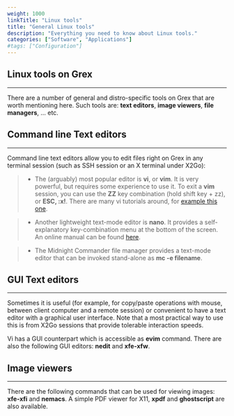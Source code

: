 ```yaml
---
weight: 1000
linkTitle: "Linux tools"
title: "General Linux tools"
description: "Everything you need to know about Linux tools."
categories: ["Software", "Applications"]
#tags: ["Configuration"]
---
```


## Linux tools on Grex
---

There are a number of general and distro-specific tools on Grex that are worth mentioning here. Such tools are: **text editors**, **image viewers**, **file managers**, ... etc.

## Command line Text editors
---

Command line text editors allow you to edit files right on Grex in any terminal session (such as SSH session or an X terminal under X2Go):

> - The (arguably) most popular editor is __vi__, or __vim__. It is very powerful, but requires some experience to use it. To exit a __vim__ session, you can use the **ZZ** key combination (hold shift key + zz), or **ESC, :x!**. There are many vi tutorials around, for [example this one](http://heather.cs.ucdavis.edu/~matloff/UnixAndC/Editors/ViIntro.html).

> - Another lightweight text-mode editor is __nano__. It provides a self-explanatory key-combination menu at the bottom of the screen. An online manual can be found [here](https://www.nano-editor.org/dist/v2.1/nano.html).

> - The Midnight Commander file manager provides a text-mode editor that can be invoked stand-alone as __mc -e filename__.

## GUI Text editors
---

Sometimes it is useful (for example, for copy/paste operations with mouse, between client computer and a remote session) or convenient to have a text editor with a graphical user interface. Note that a most practical way to use this is from X2Go sessions that provide tolerable interaction speeds.

Vi has a GUI counterpart which is accessible as __evim__ command. There are also the following GUI editors: __nedit__ and __xfe-xfw__.

## Image viewers
---

There are the following commands that can be used for viewing images: __xfe-xfi__ and __nemacs__. A simple PDF viewer for X11, __xpdf__ and __ghostscript__ are also available.

<!-- {{< treeview display="tree" />}} -->

<!-- Changes and update:
* 
*
*
-->
